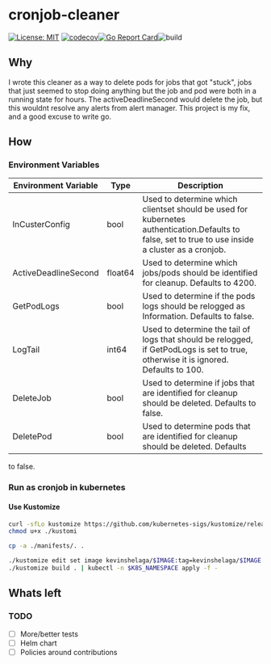 # cronjob-cleaner
[![License: MIT](https://img.shields.io/badge/License-MIT-yellow.svg)](https://opensource.org/licenses/MIT)
[![codecov](https://codecov.io/gh/kevin-shelaga/cronjob-cleaner/branch/master/graph/badge.svg?token=D07EP88G53)](https://codecov.io/gh/kevin-shelaga/cronjob-cleaner)[![Go Report Card](https://goreportcard.com/badge/github.com/kevin-shelaga/cronjob-cleaner)](https://goreportcard.com/report/github.com/kevin-shelaga/cronjob-cleaner)![build](https://github.com/kevin-shelaga/cronjob-cleaner/workflows/build/badge.svg)

## Why

I wrote this cleaner as a way to delete pods for jobs that got "stuck", jobs that just seemed to stop doing anything but the job and pod were both in a running state for hours. The activeDeadlineSecond would delete the job, but this wouldnt resolve any alerts from alert manager. This project is my fix, and a good excuse to write go.

## How

### Environment Variables

| Environment Variable | Type    | Description                                                                                                                                         |
| -------------------- | ------- | --------------------------------------------------------------------------------------------------------------------------------------------------- |
| InCusterConfig       | bool    | Used to determine which clientset should be used for kubernetes authentication.Defaults to false, set to true to use inside a cluster as a cronjob. |
| ActiveDeadlineSecond | float64 | Used to determine which jobs/pods should be identified for cleanup. Defaults to 4200.                                                               |
| GetPodLogs           | bool    | Used to determine if the pods logs should be relogged as Information. Defaults to false.                                                            |
| LogTail              | int64   | Used to determine the tail of logs that should be relogged, if GetPodLogs is set to true, otherwise it is ignored. Defaults to 100.                 |
| DeleteJob            | bool    | Used to determine if jobs that are identified for cleanup should be deleted. Defaults to false.                                                     |
| DeletePod            | bool    | Used to determine pods that are identified for cleanup should be deleted. Defaults                                                                  |
to false.

### Run as cronjob in kubernetes

#### Use Kustomize

```sh
curl -sfLo kustomize https://github.com/kubernetes-sigs/kustomize/releases/download/v3.1.0/kustomize_30_linux_amd64
chmod u+x ./kustomi

cp -a ./manifests/. .

./kustomize edit set image kevinshelaga/$IMAGE:tag=kevinshelaga/$IMAGE:latest
./kustomize build . | kubectl -n $K8S_NAMESPACE apply -f -
```

## Whats left

### TODO

- [ ] More/better tests
- [ ] Helm chart
- [ ] Policies around contributions
